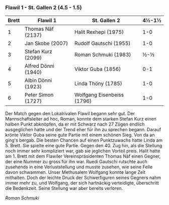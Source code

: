 ### Flawil 1 - St. Gallen 2 (4.5 - 1.5)

| Brett | Flawil 1            | St. Gallen 2               | 4½-1½ |
|-------|---------------------|----------------------------|-------|
| 1     | Thomas Näf (2137)   | Halit Rexhepi (1975)       | 1-0   |
| 2     | Jan Skobe (2007)    | Rudolf Gautschi (1955)     | 1-0   |
| 3     | Stefan Kurz (2099)  | Roman Schmuki (1983)       | ½-½   |
| 4     | Alfred Dönni (1940) | Viktor Guba (1856)         | 0-1   |
| 5     | Albin Dönni (1923)  | Linda Thöny (1785)         | 1-0   |
| 6     | Peter Simon (1727)  | Wolfgang Eisenbeiss (1796) | 1-0   |

Der Match gegen den Lokalrivalen Flawil begann sehr gut. Der Mannschaftsleiter ad hoc, Roman, konnte dem starken Stefan
Kurz einen halben Punkt abknöpfen, da er mit Schwarz nach 27 Zügen endlich ausgeglichen hatte und der Trend eher für ihn
zu sprechen begann. Darauf krönte Viktor Guba seine gute Partie mit einem schönen Sieg.
Von da an ging's bergab. Die besten Chancen auf einen Punktzuwachs hatte Linda am 5. Brett. Sie spielte eine gute
Partie. Gegen den 40. Zug hin, als die Stellung noch immer sehr kompliziert war, gab sie jeglichen Vorteil preis. Halit
hatte am 1. Brett mit dem Flawiler Vereinspräsidenten Thomas Näf einen Gegner, der eine Nummer zu gross für ihn war.
Ruedi Gautschi rutschte auch zusehends in eine Verluststellung und musste zusehen, wie seine Felle davon schwammen.
Unser Methusalem Wolfgang konnte lange Zeit mithalten. Doch der leichte Druck der Schwerfiguren seines Gegners nahm
immer mehr zu, und Wolfgang, der sich hartnäckig verteidigte, überschritt die Bedenkzeit. Seine Stellung war aber
bereits verloren.

_Roman Schmuki_
